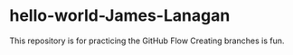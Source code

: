 # hello-world-James-Lanagan
This repository is for practicing the GitHub Flow
Creating branches is fun.
